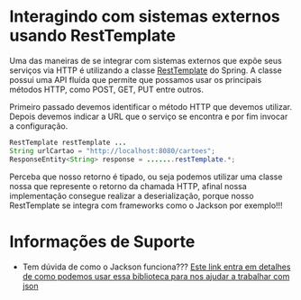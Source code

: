 # Interagindo com sistemas externos usando RestTemplate

Uma das maneiras de se integrar com sistemas externos que expõe seus serviços
via HTTP é utilizando a classe [RestTemplate](https://docs.spring.io/spring-framework/docs/current/javadoc-api/org/springframework/web/client/RestTemplate.html) do Spring. A classe possui uma API fluída
que permite que possamos usar os principais métodos HTTP, como POST, GET, PUT entre outros.

Primeiro passado devemos identificar o método HTTP que devemos utilizar. Depois devemos indicar a URL
que o serviço se encontra e por fim invocar a configuração.

```java
RestTemplate restTemplate ...
String urlCartao = "http://localhost:8080/cartoes";
ResponseEntity<String> response = .......restTemplate.*;

```
Perceba que nosso retorno é tipado, ou seja podemos utilizar uma classe nossa que represente o retorno
da chamada HTTP, afinal nossa implementação consegue realizar a deserialização, porque nosso RestTemplate se
integra com frameworks como o Jackson por exemplo!!!

# Informações de Suporte

- Tem dúvida de como o Jackson funciona??? [Este link entra em detalhes de como podemos usar essa biblioteca
para nos ajudar a trabalhar com json](https://www.baeldung.com/jackson-object-mapper-tutorial)


